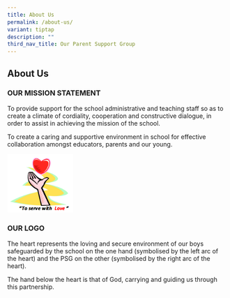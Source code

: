 ```yaml
---
title: About Us
permalink: /about-us/
variant: tiptap
description: ""
third_nav_title: Our Parent Support Group
---
```

<h2>About Us</h2>
<p></p>
<h3>OUR MISSION STATEMENT</h3>
<p>To provide support for the school administrative and teaching staff so
as to create a climate of cordiality, cooperation and constructive dialogue,
in order to assist in achieving the mission of the school.</p>
<p></p>
<p>To create a caring and supportive environment in school for effective
collaboration amongst educators, parents and our young.&nbsp; &nbsp; &nbsp;
&nbsp; &nbsp; &nbsp;</p>
<p></p>
<p></p>
<p></p>
<div class="isomer-image-wrapper">
<img style="width: 30%;" height="auto" width="100%" alt="" src="/images/PSG_logo.png">
</div>
<h3>OUR LOGO</h3>
<p>The heart represents the loving and secure environment of our boys safeguarded
by the school on the one hand (symbolised by the left arc of the heart)
and the PSG on the other (symbolised by the right arc of the heart).</p>
<p></p>
<p>The hand below the heart is that of God, carrying and guiding us through
this partnership.</p>